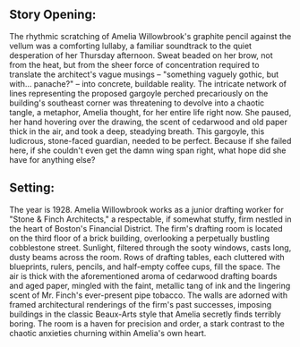 ## Story Opening:

The rhythmic scratching of Amelia Willowbrook's graphite pencil against the vellum was a comforting lullaby, a familiar soundtrack to the quiet desperation of her Thursday afternoon. Sweat beaded on her brow, not from the heat, but from the sheer force of concentration required to translate the architect's vague musings – "something vaguely gothic, but with… panache?" – into concrete, buildable reality. The intricate network of lines representing the proposed gargoyle perched precariously on the building's southeast corner was threatening to devolve into a chaotic tangle, a metaphor, Amelia thought, for her entire life right now. She paused, her hand hovering over the drawing, the scent of cedarwood and old paper thick in the air, and took a deep, steadying breath. This gargoyle, this ludicrous, stone-faced guardian, needed to be perfect. Because if she failed here, if she couldn't even get the damn wing span right, what hope did she have for anything else?

## Setting:

The year is 1928. Amelia Willowbrook works as a junior drafting worker for "Stone & Finch Architects," a respectable, if somewhat stuffy, firm nestled in the heart of Boston's Financial District. The firm's drafting room is located on the third floor of a brick building, overlooking a perpetually bustling cobblestone street. Sunlight, filtered through the sooty windows, casts long, dusty beams across the room. Rows of drafting tables, each cluttered with blueprints, rulers, pencils, and half-empty coffee cups, fill the space. The air is thick with the aforementioned aroma of cedarwood drafting boards and aged paper, mingled with the faint, metallic tang of ink and the lingering scent of Mr. Finch's ever-present pipe tobacco. The walls are adorned with framed architectural renderings of the firm's past successes, imposing buildings in the classic Beaux-Arts style that Amelia secretly finds terribly boring. The room is a haven for precision and order, a stark contrast to the chaotic anxieties churning within Amelia's own heart.
